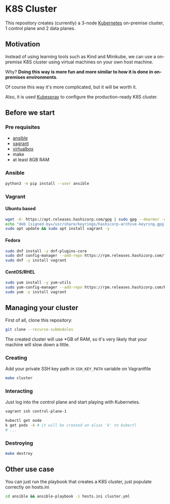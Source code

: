 # K8S Cluster

This repository creates (currently) a 3-node [Kubernetes](https://kubernetes.io/) on-premise cluster, 1 control plane and 2 data planes.

## Motivation

Instead of using learning tools such as Kind and Minikube, we can use a on-premise K8S cluster using virtual machines on your own host machine.

Why? **Doing this way is more fun and more similar to how it is done in on-premises environments**.

Of course this way it's more complicated, but it will be worth it.

Also, it is used [Kubespray](https://github.com/kubernetes-sigs/kubespray) to configure the production-ready K8S cluster.

## Before we start

### Pre requisites

* [ansible](https://www.ansible.com/)
* [vagrant](https://www.vagrantup.com/)
* [virtualbox](https://www.virtualbox.org/wiki/Downloads)
* make
* at least 8GB RAM

### Ansible

```sh
python3 -m pip install --user ansible
```

### Vagrant

#### Ubuntu based

```sh
wget -O- https://apt.releases.hashicorp.com/gpg | sudo gpg --dearmor -o /usr/share/keyrings/hashicorp-archive-keyring.gpg
echo "deb [signed-by=/usr/share/keyrings/hashicorp-archive-keyring.gpg] https://apt.releases.hashicorp.com $(lsb_release -cs) main" | sudo tee /etc/apt/sources.list.d/hashicorp.list
sudo apt update && sudo apt install vagrant -y
```

#### Fedora

```sh
sudo dnf install -y dnf-plugins-core
sudo dnf config-manager --add-repo https://rpm.releases.hashicorp.com/fedora/hashicorp.repo
sudo dnf -y install vagrant
```

#### CentOS/RHEL

```sh
sudo yum install -y yum-utils
sudo yum-config-manager --add-repo https://rpm.releases.hashicorp.com/RHEL/hashicorp.repo
sudo yum -y install vagrant
```

## Managing your cluster

First of all, clone this repository:

```sh
git clone --recurse-submodules
```

The created cluster will use *GB of RAM, so it's very likely that your machine will slow down a little.

### Creating

Add your private SSH key path in `SSH_KEY_PATH` variable on Vagrantfile

```sh
make cluster
```

### Interacting

Just log into the control plane and start playing with Kubernetes.

```sh
vagrant ssh control-plane-1
```

```sh
kubectl get node
k get pods -A # it will be created an alias 'k' to kubectl
# ...
```

### Destroying

```sh
make destroy
```

## Other use case

You can just run the playbook that creates a K8S cluster, just populate correctly on hosts.ini

```sh
cd ansible && ansible-playbook -i hosts.ini cluster.yml
```
